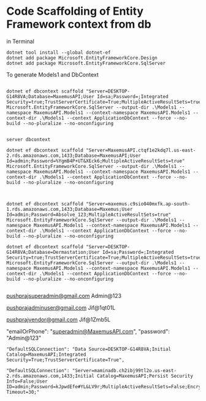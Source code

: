 # Code Scaffolding of Entity Framework context from db
in Terminal
```
dotnet tool install --global dotnet-ef
dotnet add package Microsoft.EntityFrameworkCore.Design
dotnet add package Microsoft.EntityFrameworkCore.SqlServer
```
To generate Models1 and DbContext
```

dotnet ef dbcontext scaffold "Server=DESKTOP-G14R8VA;Database=MaxemusAPI;User Id=sa;Password=;Integrated Security=true;TrustServerCertificate=True;MultipleActiveResultSets=true" Microsoft.EntityFrameworkCore.SqlServer --output-dir .\Models1 --namespace MaxemusAPI.Models1 --context-namespace MaxemusAPI.Models1 --context-dir .\Models1 --context ApplicationDbContext --force --no-build --no-pluralize --no-onconfiguring


server dbcontext

dotnet ef dbcontext scaffold "Server=MaxemusAPI.ctqf1e2kdq7l.us-east-2.rds.amazonaws.com,1433;Database=MaxemusAPI;User Id=admin;Password=%YgmB4P+UT&XEck6;MultipleActiveResultSets=true" Microsoft.EntityFrameworkCore.SqlServer --output-dir .\Models1 --namespace MaxemusAPI.Models1 --context-namespace MaxemusAPI.Models1 --context-dir .\Models1 --context ApplicationDbContext --force --no-build --no-pluralize --no-onconfiguring



dotnet ef dbcontext scaffold "Server=maxemus.c9sio040mxfk.ap-south-1.rds.amazonaws.com,1433;Database=Maxemus;User Id=admin;Password=Absolve_123;MultipleActiveResultSets=true" Microsoft.EntityFrameworkCore.SqlServer --output-dir .\Models1 --namespace MaxemusAPI.Models1 --context-namespace MaxemusAPI.Models1 --context-dir .\Models1 --context ApplicationDbContext --force --no-build --no-pluralize --no-onconfiguring

dotnet ef dbcontext scaffold "Server=DESKTOP-G14R8VA;Database=Dermastation;User Id=sa;Password=;Integrated Security=true;TrustServerCertificate=True;MultipleActiveResultSets=true" Microsoft.EntityFrameworkCore.SqlServer --output-dir .\Models1 --namespace MaxemusAPI.Models1 --context-namespace MaxemusAPI.Models1 --context-dir .\Models1 --context ApplicationDbContext --force --no-build --no-pluralize --no-onconfiguring


```
pushprajsuperadmin@gmail.com
Admin@123

pushprajadminuser@gmail.com
Jif@1qt01L

pushprajvendor@gmail.com
Jif@1Zmb5L

"emailOrPhone": "superadmin@MaxemusAPI.com",
"password": "Admin@123"



    "DefaultSQLConnection": "Data Source=DESKTOP-G14R8VA;Initial Catalog=MaxemusAPI;Integrated Security=True;TrustServerCertificate=True",

    "DefaultSQLConnection": "Server=maminadb.ch2ibj99tl2o.us-east-2.rds.amazonaws.com,1433;Initial Catalog=MaxemusAPI;Persist Security Info=False;User ID=admin;Password=kJpwdEfe#YL&LV9r;MultipleActiveResultSets=False;Encrypt=True;TrustServerCertificate=True;Connection Timeout=30;"
